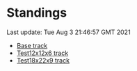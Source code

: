 # Standings

Last update: Tue Aug  3 21:46:57 GMT 2021

* [Base track](comps/Base/2021-08-03/standings.md)
* [Test12x12x6 track](comps/Test12x12x6/2021-08-03/standings.md)
* [Test18x22x9 track](comps/Test18x22x9/2021-08-03/standings.md)
